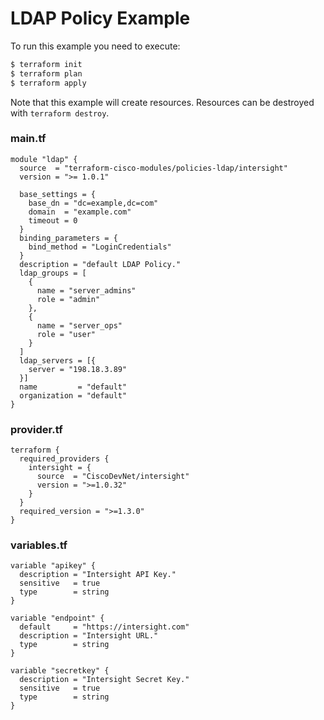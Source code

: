 <!-- BEGIN_TF_DOCS -->
# LDAP Policy Example

To run this example you need to execute:

```bash
$ terraform init
$ terraform plan
$ terraform apply
```

Note that this example will create resources. Resources can be destroyed with `terraform destroy`.

### main.tf
```hcl
module "ldap" {
  source  = "terraform-cisco-modules/policies-ldap/intersight"
  version = ">= 1.0.1"

  base_settings = {
    base_dn = "dc=example,dc=com"
    domain  = "example.com"
    timeout = 0
  }
  binding_parameters = {
    bind_method = "LoginCredentials"
  }
  description = "default LDAP Policy."
  ldap_groups = [
    {
      name = "server_admins"
      role = "admin"
    },
    {
      name = "server_ops"
      role = "user"
    }
  ]
  ldap_servers = [{
    server = "198.18.3.89"
  }]
  name         = "default"
  organization = "default"
}
```

### provider.tf
```hcl
terraform {
  required_providers {
    intersight = {
      source  = "CiscoDevNet/intersight"
      version = ">=1.0.32"
    }
  }
  required_version = ">=1.3.0"
}
```

### variables.tf
```hcl
variable "apikey" {
  description = "Intersight API Key."
  sensitive   = true
  type        = string
}

variable "endpoint" {
  default     = "https://intersight.com"
  description = "Intersight URL."
  type        = string
}

variable "secretkey" {
  description = "Intersight Secret Key."
  sensitive   = true
  type        = string
}
```
<!-- END_TF_DOCS -->